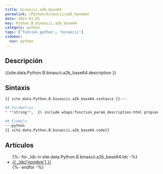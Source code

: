 ```yaml
---
title: binascii.a2b_base64
permalink: /Python/binascii/a2b_base64/
date: 2021-01-01
key: Python.B.binascii.a2b_base64
category: python
tags: ['funcion python', 'binascii']
sidebar: 
  nav: python
---
```


## Descripción
{{site.data.Python.B.binascii.a2b_base64.description }}

## Sintaxis
~~~python
{{ site.data.Python.B.binascii.a2b_base64.sintaxis }}~~~

## Parámetros
* **string**,  {% include w3api/function_param_description.html propiedad=site.data.Python.B.binascii.a2b_base64 valor="string" %}

## Ejemplo
~~~python
{{ site.data.Python.B.binascii.a2b_base64.code}}
~~~

## Artículos
<ul>
{%- for _ldc in site.data.Python.B.binascii.a2b_base64.ldc -%}
   <li>
       <a href="{{_ldc['url'] }}">{{ _ldc['nombre'] }}</a>
   </li>
{%- endfor -%}
</ul>
